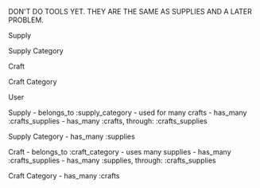 DON'T DO TOOLS YET. THEY ARE THE SAME AS SUPPLIES AND A LATER PROBLEM.

Supply


Supply Category


Craft


Craft Category


User


Supply
    - belongs_to :supply_category
    - used for many crafts
        - has_many :crafts_supplies
        - has_many :crafts, through: :crafts_supplies
    

Supply Category
    - has_many :supplies

Craft
    - belongs_to :craft_category
    - uses many supplies
        - has_many :crafts_supplies
        - has_many :supplies, through: :crafts_supplies


Craft Category
    - has_many :crafts